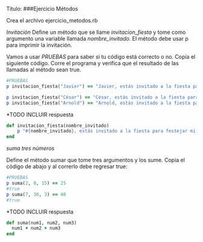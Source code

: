 Título:
###Ejercicio Métodos

Crea el archivo ejercicio_metodos.rb

*Invitación*
Define un método que se llame *invitacion_fiesta* y tome como argumento una variable llamada *nombre_invitado*. El método debe usar p para imprimir la invitación.


Vamos a usar *PRUEBAS* para saber si tu código está correcto o no. Copia el siguiente código. Corre el programa y verifica que el resultado de las llamadas al método sean true.

```ruby 
#PRUEBAS
p invitacion_fiesta("Javier") == "Javier, estás invitado a la fiesta para festejar mi graduación de la universidad"

p invitacion_fiesta("César") == "César, estás invitado a la fiesta para festejar mi graduación de la universidad"
p invitacion_fiesta("Arnold") == "Arnold, estás invitado a la fiesta para festejar mi graduación de la universidad"
```

*TODO INCLUIR respuesta
```ruby
def invitacion_fiesta(nombre_invitado)
    p "#{nombre_invitado}, estás invitado a la fiesta para festejar mi graduación de la universidad"
end
```

*suma tres números*

Define el método sumar que tome tres argumentos y los sume. Copia el código de abajo y al correrlo debe regresar true:

```ruby
#PRUEBAS
p suma(2, 8, 15) == 25
#true
p suma(7, 30, 3) == 40
#true
```

*TODO INCLUIR respuesta
```ruby
def suma(num1, num2, num3)
  num1 + num2 + num3
end
```

